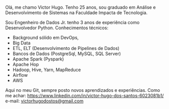
Olá, me chamo Victor Hugo. Tenho 25 anos, sou graduado em Análise e Desenvolvimento de Sistemas na Faculdade Impacta de Tecnologia.

Sou Engenheiro de Dados Jr. tenho 3 anos de experiência como Desenvolvedor Python.
Conhecimentos técnicos:
- Background sólido em DevOps, 
- Big Data
- ETL, ELT (Desenvolvimento de Pipelines de Dados)
- Bancos de Dados (PostgreSql, MySQL, SQL Server)
- Apache Spark (Pyspark)
- Apache Hop
- Hadoop, Hive, Yarn, MapReduce
- Airflow
- AWS

Aqui no meu Git, sempre posto novos aprendizados e experiências.
Como me achar: https://www.linkedin.com/in/victor-hugo-dos-santos-6023081b1/  e-mail: victorhugodostos@gmail.com
